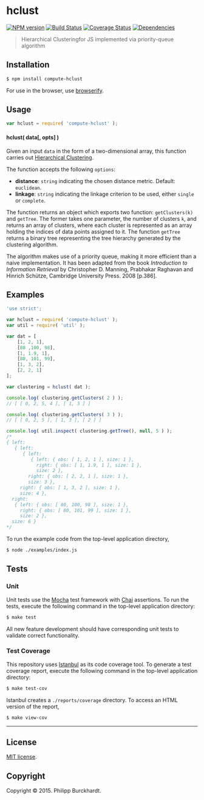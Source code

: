 hclust
===
[![NPM version][npm-image]][npm-url] [![Build Status][travis-image]][travis-url] [![Coverage Status][coveralls-image]][coveralls-url] [![Dependencies][dependencies-image]][dependencies-url]

> Hierarchical Clusteringfor JS implemented via priority-queue algorithm


## Installation

``` bash
$ npm install compute-hclust
```

For use in the browser, use [browserify](https://github.com/substack/node-browserify).


## Usage

``` javascript
var hclust = require( 'compute-hclust' );
```

#### hclust( data[, opts] )

Given an input `data` in the form of a two-dimensional array, this function carries out [Hierarchical Clustering](http://en.wikipedia.org/wiki/Hierarchical_clustering).

The function accepts the following `options`:

*	__distance__: `string` indicating the chosen distance metric. Default: `euclidean`.
*	__linkage__: `string` indicating the linkage criterion to be used, either `single` or `complete`.

The function returns an object which exports two function: `getClusters(k)` and `getTree`. The former takes one parameter, the number of clusters `k`, and returns an array of clusters, where each cluster is represented as an array holding the indices of data points assigned to it. The function `getTree` returns a binary tree representing the tree hierarchy generated by the clustering algorithm.

The algorithm makes use of a priority queue, making it more efficient than a naive implementation. It has been adapted from the book *Introduction to Information Retrieval* by Christopher D. Manning, Prabhakar Raghavan and Hinrich Schütze, Cambridge University Press. 2008 [p.386].  

## Examples

``` javascript
'use strict';

var hclust = require( 'compute-hclust' );
var util = require( 'util' );

var dat = [
	[1, 2, 1],
	[80 ,100, 98],
	[1, 1.9, 1],
	[80, 101, 99],
	[1, 3, 2],
	[2, 2, 1]
];

var clustering = hclust( dat );

console.log( clustering.getClusters( 2 ) );
// [ [ 0, 2, 5, 4 ], [ 1, 3 ] ]

console.log( clustering.getClusters( 3 ) );
// [ [ 0, 2, 5 ], [ 1, 3 ], [ 2 ] ]

console.log( util.inspect( clustering.getTree(), null, 5 ) );
/*
{ left:
   { left:
      { left:
         { left: { obs: [ 1, 2, 1 ], size: 1 },
           right: { obs: [ 1, 1.9, 1 ], size: 1 },
           size: 2 },
        right: { obs: [ 2, 2, 1 ], size: 1 },
        size: 3 },
     right: { obs: [ 1, 3, 2 ], size: 1 },
     size: 4 },
  right:
   { left: { obs: [ 80, 100, 98 ], size: 1 },
     right: { obs: [ 80, 101, 99 ], size: 1 },
     size: 2 },
  size: 6 }
*/
```

To run the example code from the top-level application directory,

``` bash
$ node ./examples/index.js
```


## Tests

### Unit

Unit tests use the [Mocha](http://mochajs.org/) test framework with [Chai](http://chaijs.com) assertions. To run the tests, execute the following command in the top-level application directory:

``` bash
$ make test
```

All new feature development should have corresponding unit tests to validate correct functionality.


### Test Coverage

This repository uses [Istanbul](https://github.com/gotwarlost/istanbul) as its code coverage tool. To generate a test coverage report, execute the following command in the top-level application directory:

``` bash
$ make test-cov
```

Istanbul creates a `./reports/coverage` directory. To access an HTML version of the report,

``` bash
$ make view-cov
```


---
## License

[MIT license](http://opensource.org/licenses/MIT).


## Copyright

Copyright &copy; 2015. Philipp Burckhardt.


[npm-image]: http://img.shields.io/npm/v/compute-hclust.svg
[npm-url]: https://npmjs.org/package/compute-hclust

[travis-image]: http://img.shields.io/travis/compute-io/hclust/master.svg
[travis-url]: https://travis-ci.org/compute-io/hclust

[coveralls-image]: https://img.shields.io/coveralls/compute-io/hclust/master.svg
[coveralls-url]: https://coveralls.io/r/compute-io/hclust?branch=master

[dependencies-image]: http://img.shields.io/david/compute-io/hclust.svg
[dependencies-url]: https://david-dm.org/compute-io/hclust

[dev-dependencies-image]: http://img.shields.io/david/dev/compute-io/hclust.svg
[dev-dependencies-url]: https://david-dm.org/dev/compute-io/hclust

[github-issues-image]: http://img.shields.io/github/issues/compute-io/hclust.svg
[github-issues-url]: https://github.com/compute-io/hclust/issues
